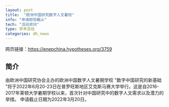 ```yaml
---
layout: post
title:  "欧洲中国研究数字人文暑校"
info: "申请即将截止"
tech: "活动资讯"
type: 学术活动
categories: dh_news
---
```


网页链接：https://enepchina.hypotheses.org/3759

## 简介
由欧洲中国研究协会主办的欧洲中国数字人文暑期学校 "数字中国研究的新基础 "将于2022年6月20-23日在普罗旺斯地区艾克斯马赛大学举行。这是自2016-2017年莱顿大学暑期学校以来，首次针对中国研究中的数字人文需求以及潜力的举措。
申请截止日期为2022年3月20日。
